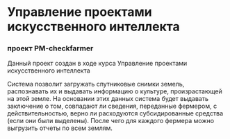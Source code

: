 # Управление проектами искусственного интеллекта
### проект PM-checkfarmer
Данный проект создан в ходе курса Управление проектами искусственного интеллекта

Система позволит загружать спутниковые снимки земель, распознавать
их и выдавать информацию о культуре, произрастающей на этой земле. На
основании этих данных система будет выдавать заключение о том, совпадают
ли сведения, переданные фермером, с действительностью, верно ли
расходуются субсидированные средства (если они были выделены). После
чего для каждого фермера можно выгрузить отчеты по всем землям.